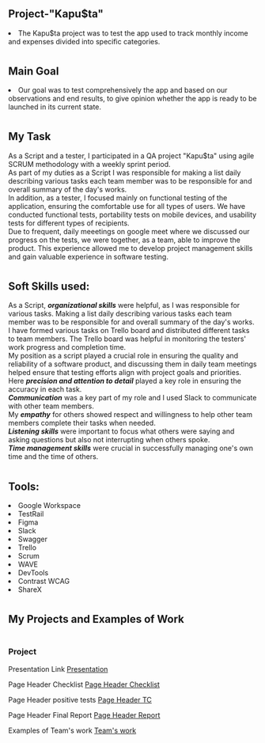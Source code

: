# <h2>Project-"Kapu$ta"</h2>

<li>The Kapu$ta project was to test the app used to track monthly income and expenses divided into specific categories. 

# <h2>Main Goal</h2>

<li>Our goal was to test comprehensively the app and based on our observations and end results, to give opinion whether the app is ready to be launched in its current state. 

# <h2>My Task</h2>

As a Script and a tester, I participated in a QA project "Kapu$ta" using agile SCRUM methodology with a weekly sprint period.</br> 
As part of my duties as a Script I was responsible for making a list daily describing various tasks each team member was to be responsible for and overall summary of the day's works.</br> 
In addition, as a tester, I focused mainly on functional testing of the application, ensuring the comfortable use for all types of users.  We have conducted functional tests, portability tests on mobile devices, and usability tests for different types of recipients.</br>
Due to frequent, daily meeetings on google meet where we discussed our progress on the tests, we were together, as a team, able to improve the product. This experience allowed me to develop project management skills and gain valuable experience in software testing.</br>


# <h2>Soft Skills used:</h2>

As a Script, <i><b>organizational skills</i></b> were helpful, as I was responsible for various tasks. Making a list daily describing various tasks each team member was to be responsible for and overall summary of the day's works.</br>
I have formed various tasks on Trello board and distributed different tasks to team members. The Trello board was helpful in monitoring the testers' work progress and completion time.</br>
My position as a script played a crucial role in ensuring the quality and reliability of a software product, and discussing them in daily team meetings helped ensure that testing efforts align with project goals and priorities. Here <i><b>precision and attention to detail</i></b> played a key role in ensuring the accuracy in each task.</br>
<i><b>Communication</i></b> was a key part of my role and I used Slack to communicate with other team members.</br>
My <i><b>empathy</i></b> for others showed respect and willingness to help other team members complete their tasks when needed.</br>
<i><b>Listening skills</i></b> were important to focus what others were saying and asking questions but also not interrupting when others spoke.</br>
<i><b>Time management skills</i></b> were crucial in successfully managing one's own time and the time of others.</br>


# <h2>Tools:</h2>

<li>Google Workspace
<li>TestRail
<li>Figma
<li>Slack
<li>Swagger
<li>Trello
<li>Scrum
<li>WAVE
<li>DevTools
<li>Contrast WCAG
<li>ShareX


# <h2>My Projects and Examples of Work</h2>

<h3></br>Project</h3>

Presentation Link
[Presentation](https://docs.google.com/presentation/d/1rtCl5763RXg1zfW-k4Cnb_2lup7242aD/edit?usp=sharing&ouid=102642905155056726664&rtpof=true&sd=true)


Page Header Checklist
[Page Header Checklist](https://drive.google.com/file/d/12XeMD9HcgaR2U6Uq0O9PIikIpVL4vtOp/view?usp=sharing)

Page Header positive tests
[Page Header TC](https://drive.google.com/drive/folders/12b_1pYmRA-ix5AAijaQpKnOibXvocUl9?usp=sharing)

Page Header Final Report
[Page Header Report](https://drive.google.com/drive/folders/12xmpjRbLkaklPaNPlC9NbOOVNlt5GLcu?usp=sharing)


Examples of Team's work
[Team's work](https://drive.google.com/drive/folders/1280fSw778wNEcXyevY4_63G6psE3Q7wy?usp=sharing)


















